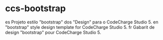 ccs-bootstrap
=============

es Projeto estilo "bootstrap" dos "Design" para o CodeCharge Studio 5.
en "bootstrap" style design template for CodeCharge Studio 5.
fr Gabarit de design "bootstrap" pour CodeCharge Studio 5.
